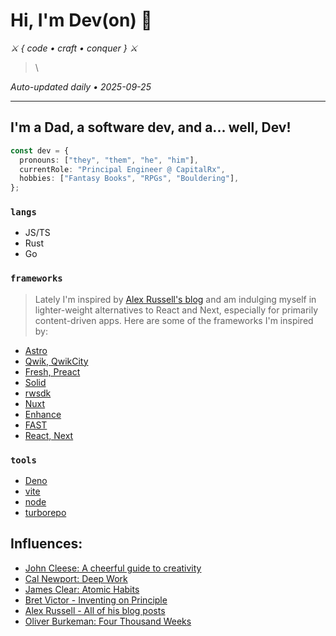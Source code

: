 # Hi, I'm Dev(on) 👋

*⚔️ { code • craft • conquer } ⚔️*

> \

*Auto-updated daily • 2025-09-25*

---

## I'm a Dad, a software dev, and a... well, Dev!

```ts
const dev = {
  pronouns: ["they", "them", "he", "him"],
  currentRole: "Principal Engineer @ CapitalRx",
  hobbies: ["Fantasy Books", "RPGs", "Bouldering"],
};
```

### `langs`

- JS/TS
- Rust
- Go

### `frameworks`

> Lately I'm inspired by [Alex Russell's blog](https://infrequently.org/2024/01/performance-inequality-gap-2024/#the-budget%2C-2024) and am indulging myself in lighter-weight alternatives to React and Next, especially for primarily content-driven apps. Here are some of the frameworks I'm inspired by:

- [Astro](https://astro.build/)
- [Qwik, QwikCity](https://qwik.dev/)
- [Fresh, Preact](https://fresh.deno.dev/)
- [Solid](https://www.solidjs.com/)
- [rwsdk](https://rwsdk.com/)
- [Nuxt](https://nuxt.com/)
- [Enhance](https://enhance.dev/)
- [FAST](https://fast.design/)
- [React, Next](https://nextjs.org/)

### `tools`

- [Deno](https://deno.com/)
- [vite](https://vite.dev/)
- [node](https://nodejs.org/)
- [turborepo](https://turbo.build/repo/docs)

## Influences:

- [John Cleese: A cheerful guide to creativity](https://www.designbetter.co/podcast/john-cleese)
- [Cal Newport: Deep Work](https://www.shortform.com/summary/deep-work-summary-cal-newport)
- [James Clear: Atomic Habits](https://www.quickread.com/book-summary/atomic-habits-97)
- [Bret Victor - Inventing on Principle](https://www.youtube.com/watch?v=PUv66718DII)
- [Alex Russell - All of his blog posts](https://infrequently.org/)
- [Oliver Burkeman: Four Thousand Weeks](https://www.amazon.com/Four-Thousand-Weeks-Management-Mortals/dp/0374159122)
